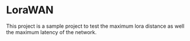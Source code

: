 # LoraWAN
This project is a sample project to test the maximum lora distance as well the maximum latency of the network.
